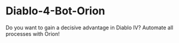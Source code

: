 # Diablo-4-Bot-Orion
 Do you want to gain a decisive advantage in Diablo IV? Automate all processes with Orion!
